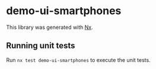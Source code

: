# demo-ui-smartphones

This library was generated with [Nx](https://nx.dev).

## Running unit tests

Run `nx test demo-ui-smartphones` to execute the unit tests.
